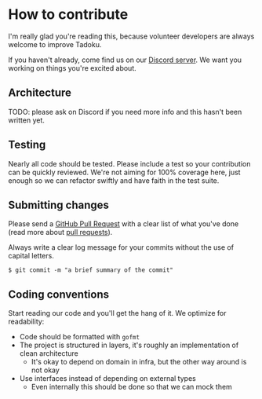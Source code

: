 # How to contribute

I'm really glad you're reading this, because volunteer developers are always welcome to improve Tadoku.

If you haven't already, come find us on our [Discord server](https://discord.gg/Dd8t9WB). We want you working on things you're excited about.

## Architecture

TODO: please ask on Discord if you need more info and this hasn't been written yet.

## Testing

Nearly all code should be tested. Please include a test so your contribution can be quickly reviewed. We're not aiming for 100% coverage here, just enough so we can refactor swiftly and have faith in the test suite.

## Submitting changes

Please send a [GitHub Pull Request](https://github.com/tadoku/tadoku/pull/new/main) with a clear list of what you've done (read more about [pull requests](http://help.github.com/pull-requests/)).

Always write a clear log message for your commits without the use of capital letters.

    $ git commit -m "a brief summary of the commit"

## Coding conventions

Start reading our code and you'll get the hang of it. We optimize for readability:

  * Code should be formatted with `gofmt`
  * The project is structured in layers, it's roughly an implementation of clean architecture
    * It's okay to depend on domain in infra, but the other way around is not okay
  * Use interfaces instead of depending on external types
    * Even internally this should be done so that we can mock them
